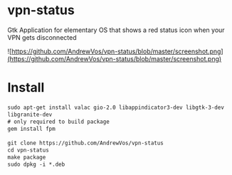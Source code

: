 # vpn-status

Gtk Application for elementary OS that shows a red status icon when your VPN gets disconnected

![https://github.com/AndrewVos/vpn-status/blob/master/screenshot.png](https://github.com/AndrewVos/vpn-status/blob/master/screenshot.png)

# Install

```
sudo apt-get install valac gio-2.0 libappindicator3-dev libgtk-3-dev libgranite-dev
# only required to build package
gem install fpm

git clone https://github.com/AndrewVos/vpn-status
cd vpn-status
make package
sudo dpkg -i *.deb
```
